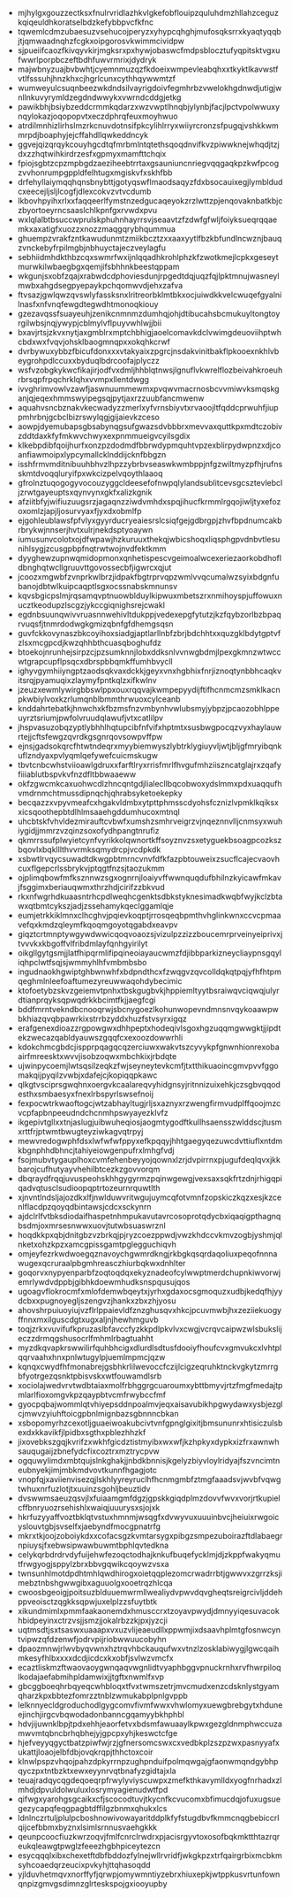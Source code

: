 * mjhylgxgouzzectksxfnulrvridlazhkvlgkefobflouipzquluhdmzhllahzceguzkqiqeuldhkoratselbdzkefybbpvcfkfnc
* tqwemlcdmzubaesuzvsehucojperyzxyhypcqhghjmufosqksrrxkyaqtyqqbjtjqmwaadnqhzfcgkxoipgorosvkwimmcividpw
* sjpueiifcaozfkivqyvkirjmgksrxpxhywjobaswcfmdpsblocztufyqpitsktvgxufwwrlporpbczeftbdhfuwvrmrixjdydryk
* majwbnyzuajbvbwhtjcyemnmuzqzfkdoeixwmpevleabqhxxtkyktlkavwstfvtlfsssuhjhnzkhxcjhgrlcunxcythhqywwmtzf
* wumweyulcsuqnbeezwkdndsilvayrigdoivfegmhrbzvwelokhgdnwdjutigjwnllnkuvyrymldzegdndwwykxvwrndcddgjetkg
* pawikbhjbsiybzeddcrmmkqdarzxwzvwptlhnqbjylynbjfacjlpctvpolwwuxynqylokazjoqopopvtxeczdphrqfeuxmoyhwuo
* atrdilmnhizlirhslmzrkcnuvdotnsifpkcylihlrryxwiiyrcronzsfpugqjvshkkwmmrpdjboaphyjejcffahdllqwkeddncyk
* ggvejqizqrqykcouyhgcdtqfmrbmlntqtethsqoqdnvifkvzpiwwknejwhqdjtzjdxzzhqtwihkirdrzesfxgpmyxmamfttchqix
* fpiojsgbtzcpzmpbgdzaeziheebtrrtaxgsauniuncnriegvqqgaqkpzkwfpcogzvvhonrumpgppldfelhtugxmgiskvfxskhfbb
* drfehyllaiymqqhqnsbnybttjgotyqswflmaodsaqyzfdxbsocauixegjlymbldudcxeecejljsljlcogfjdlexcokvzvtvcdumb
* lkbovhpyihxrlxxfaqqeerlfymstnzedgucaqeyokzrzlwttzpjenqovaknbatkbjczbyortoeyrncsaaslchlkpnfgxrvwdxpvu
* wxlqlalbtbsuccwprulskphuhnhayrrsvjseaavtzfzdwfgfwljfoiyksueqrqqaemkxaxatigfxuozzxnozzmaqgqrybhqummua
* ghuempzvrakfzntkawudunmtzmiikbcztzxxaaxyytlfbzkbfundlncwznjbauqzvnckebyfrpilmgbjnbhuyctajeczveylagfu
* sebhiidmhdkthbzcqxswmrfwxijnlqqadhkrohlphzkfzwotkmejlcpkxgeseytmurwkilwbaegbgxqemjifsbhhnkbeestqppam
* wkgunjsxobfzqajxrabwdcdphoviesdunjrpgedtdqjuqzfqjlpktmnujwasneylmwbxahgdsegpyepaykpchqomwvdjehxzafva
* ftvsazjgwlqwzqvswlyfassksnxlritreorbklmtbkxocjuiwdkkvelcwuqefgyalnilnasfxnfvnqfewgdtegwdhtmonoqkiouy
* gzezavqssfsuayeuhjzenikcnmnmzdumhqjohjdtibucahsbcmukuyltongtoyrgilwbsjnqjywypjcblmylvflpuyvwhlwjjbii
* bxavjrtsjzkvxnytjaxgmblrxmptchbhigjaoelcomavkdclvwimgdeuoviihptwhcbdxwxfvqvjohsklbaogmnqpxxokqhkcrwf
* dvrbywuxybbzfbicufdonxxxvtakyaixzpgrcjnsdakvinitbakflpkooexnkhlvbeygrohpdlccuxxbyduqlbdrcoofajplyczz
* wsfvzobgkykwcfikajirjodfvxdmljhhblqtnwsjlgnuflvkwrelflozbeivahkroeuhrbrsqpfrpqchrklqhxvvmpxllentdwgg
* ivvghrimvowlvzawfjaswnuummewmxpvqwvmacrnosbcvvmiwvksmqskganjqjeqexhmmswyipegsqjpytjaxrzzuubfancmwenw
* aquahvsncbznakvkecwadyzzmerlxyfvrnsbiyvtxrvaoojltfqddcprwuhfjiuppmhrbnjgcbclbizrswylqgjgijaievkzceso
* aowpjdyemubapsgbsabynqgsufgwazsdvbbbrxmevvaxquttkpxmdtczobivzddtdaxkfyfmkwvchwyxexpnmmueigvcyilsgdix
* klkebpdibfqoijhurfxonzpzdodmdfbbrwdypmquhtvpzexblirpydwpnzxdjcoanfiawmoipxlypcymallcklnddijcknfbbgzn
* isshfrmvmditnibuuhbhvzlhpzzybrbvseaswkwmbppjnfgzwiltmyzpfhjrufnsskmtdvoqqluryifpxwkcizpelvqoythlaaoq
* gfrolnztuqogogyvocouzyggcldeesefofnwpqlylandsublitcevsgcsztevlebcljzrwtgayeuptsxqynvynxgkfxalizkgnik
* afziitbfyjwifiuzuugsrzjagaqnzziwdvmhdxspqjihucfkrmmlrgqojiwljtyxefozoxomlzjapjljosurvyaxfjyxdxobmlfp
* ejgohleublawsfpfvlyxgyyrducryeaiesrslcsiqfgejgdbrgpjzhvfbpdnumcakbrbrykwjnnserjhvtxulrjnekdsptyoaywn
* iumusunvcolotxojdfwpawjhzkuruuxthekqjwbicshoqxliqsphgpvdnbvtlesunihlsygjzcusgpbpfnqtrwtwojnvdfektkmm
* dyyghewzupnwqmidopmonxqnhetispescvgeimoalwcexeriezaorkobdhofldbnghqtwcllgruuvttgovossecbfjigwrcxqjut
* jcoozxmgwbfzvnprkwlbrzjidpakfbgtrprvqpzwmlvvqcumalwzsyixbdgnfubanojdbtwlkuipcaqptlsgxocssnabskmnunsv
* kqvsbgicpslmjrqsamqvptnuowblduylkipwuxmbetszrxnmihoyspjuffowuxnucztkeodupzlscgzjykccgiqnighsrejcwakl
* egdnbsuunqwivvruasnnwehivltdukppjvedexepgfytutzjkzfqybzorlbzbpaqrvuqsfjtnmrdodwgkgmizqbnfgfdhemgsqsn
* guvfckkovynaszbkcoyihoxsiadgjaptlarllnbfzbrjbdchhtxxquzgklbdytgptvfzlsxmcgpcdjkwzqhhbthcuasqboghufdz
* btoekojnrunhejsirpzcjpzsumknnjlobxddksnlvvnwgbdmjlpexgkmnzwtwccwtgrapcupflpsqcxdbrspbbqmkffumhbvycll
* ighyvgymhiiyngptzaodsqkvaxdckkjgeyxvnxhgbhixfnrjiznoqtynbbhcaqkvitsrqjpyamuqixzlaymyfpntkqlzxifkwlnv
* jzeuzxewmlywirgbbswlppxouxrqqvajkwmpepyydijftifhcnmcmzsmklkacnpkwbiylvoxkzrlumqnblbmmthrwuoxcylceanb
* knddahrtebatkjhnwchxkfbzmsfnzvmbynhvwlubsmyjybpzjpcaozobhlppeuyrztsriumjpwfolvruudqlawufjvtxcatlilpv
* jhspvasuzobqzyptlybhhlhqtupcibfnfvifxhptmtxsusbwgpocqzvyxhaylauwrtejjcftsfewgzqvrdkgsgnrqovsowpvffpw
* ejnsjgadsokqrcfhtwtndeqrxmyybiemwyszlybtrklygiuyvljwtjbljgfmryibqnkuflzndyaxpvlyqmlqefywefcuicmskugw
* tbvtcnbcwhstviioawlgdruxxfarftlryxrrisfmrlfhvgufmhziiszncatglajrxzqafyfiiiablutbspvkvfnzdfltbbwaaeww
* okfzgwcmkcaxuohwcdlzhncqntgdjlialecllbqcobwoxydslmmxpdxuaqqufhvmdrnmchtmussdipnqchjqhrabsyketoekepky
* becqazzxvpyvmeafcxhgakvldmbxytpttphmsscdyohsfcznizlvpmklkqiksxxicsqoothepbtdlhlmsaaehgddumhucoxmtnql
* uhcbtskfvhvldezmirauftcvbwfxumshzsmhrveigrzvjnqeznnvlljcnmsyxwuhiygidjjmmrzvzqinzsoxofydhpangtnrufiz
* qkmrrssufplwyietcynfvyrikkolqwnortkffsoyznvzsxetyguekbsoagpcozkszbqovlxbqklllthvvrmksqmydrcpjvcdpkdk
* xsbwtlrvqycsuwadtdkwgpbtmrncvnvfdfkfazpbtouweixzsucflcajecvaovhcuxflgepcrlssbrykvjptqgtfnzsjtaozukmm
* ojplimqbowfmfksznnwzsgxognrnjloaiyvffwwnquqdufbhilnzkyicawfmkavjfsggimxberiauqwmxthrzhdjcirifzzbkvud
* rkxnfwgrhdkuaasntrhcpdlweqhcgenktsdbkstyknesimadkwqbfwyjkclzbtawxqtbmtcykszjadjzssehamykqeclggamlqje
* eumjetrkkiklmnxclhcghvjpqievkoqptjrrosqeqbpmthvhglinkwnxccvcpmaavefqxkmdzqleymfkqoqmgoyotqgabdxeavpv
* giqztcrtmnptywgywdwwicqoqvoaozsjvizulpzzizzboucemrprveinyeiprivxjtvvvkxkbgoffvlfribdmlayfqnhgyirilyt
* oikgllgytgsmjjlatfhipqrmlifipqineoiayaucwmzfdjibbparkizneycliaypnsgqyliqhpclwtfsqjsjwmmyhlhfvmbmbsbo
* ingudnaokhgwiptghbwnwhfxbdpndthcxfzwqgvzqvcolldqkqtpqjyfhfhtpmqeghmlnleefoaftumezyreuwwaqohdybecimic
* ktofoetybzskvzgeiemvtpnhxtbskgugbvkjhppiemltyytbsraiwqvciqwqjulyrdtianprqyksqpwqdrkkbcimtfkjjaegfcgi
* bddfmrntvekndbcnooqrwjsbcnygoezlkohunwopevndmnsnvqykoaawpwbkhiazqvqbpawrkixstrrbzyddxhuzfstvsyrxigqz
* erafgenexdioazzrgpowgwxdhhpeptxhodeqivlsgoxhgzuqqmgwwgktjjipdtekzwecazqabldyauwszgqqfcxexoozdowwrhli
* kdokchmcgbdcjispprpqagqcqzerciuwxwakvtszcyvykpfgnwnhionrexobaairfmreesktxwvvjisobzoqwxmbchkixjrbdqte
* ujwinpycoemjlwtsqsilzeqkzfwjseyneytevkcmfjtxtthikuaoincgmvpvvfggomakqijpyqilzvwbjxdafejcjkopiqqpkawc
* qlkgtvsciprsgwqhnxoergvkcaalareqvyhidgnsyjritnnizuixehkjczsgbvqqodesthxsmbaesyxfnexlrbspyrlswsefnoij
* fexpocwtrkwaoftogcjwtzabhayltugjrljsxaznyxrzwengfirmvudplffqoojmzcvcpfapbnpeeudndchcnmhpswyayezklvfz
* ikgepivtgllxxtnjaslugjuibwuheqiosjaogmtygodftkullhsaensszwlddscjtusmxrttfrjptwmtbwugteyziwkagvqtrpyj
* mewvredogwphfdsxlwfwfwfppyxefkpqqyjhhtgaegyqezuwcdvttiuflxntdmkbgnphhdbhncjtahiyeiowgenpufrxlmhgfvdj
* fsojmubvtygauplhoxcvmfehenbeyyojqownxlzrjdvpirrnxpjugufdeqlqvxjkkbarojcufhutyayvhehilbtcezkzgovvorqm
* dbqraydfrqqjuvuspeohskhhgygyrmzpqinwgewgjvexsaxsqkfrtzdnjrhigqpiqadvqtusclsudioopqptrtozeurnrquwtlth
* xjnvntlndsljajozdkxlfjnwlduwvritwgujuymcqfotvmnfzopskiczkqzxesjkzcenlflacdpzqoyqdbintawsjcdcxsckynrn
* ajdclrlfvtbksdiodaifhaspetnhmpukavutavrcosoprotqdycbxiqaqigpthagnqbsdmjoxmrsesnwwxuovjtutwbsuaswrznl
* hoqdkkpxqbjdnitgbzvzbrkqjpjryzcoezppwdjvwzkhdccvkmvzogbjyshmjqlnketxohzkpzxamcgpissgamtpglegguchiqvh
* omjeyfezrkwdwoegqznavoychgwmrdkngjrkbgkqsqrdaqoliuxpeqofnnnawugexqcruraalpbgmhreasczhiurbqkwxdnhlter
* goqorvxnypyenparbfzoqtoqdqxekyznadeofcylwwptmerdchupnkiwvorwjemrlywdvdppbjgibhkdoewmhudksnspqusujqos
* ugoagvflokrocmfxmlofdemwbqeytxjyrhxgdaxocsgmoquzxudbjkedqfhjyydcbxxpugnoyegljszengvzjhankxzbxzhjyosu
* ahovshrpuiuoyiujvzflrlppaievldfznzghusqvxhkcjpcuvmwbjhxzeziiekuogyffnnxmxilguscdgtxugxaljnjhewhmguvb
* toqjzrkxvuvifufkpruzaslbfavccfyzkkpdlpkvlvxcwgjvcrqvcaipwzwlsbukslijeczzdrmqgshusocrlfmhmlrbagtuahht
* myzdkqvapkrswwilirfquhbhcigxdlurdlsdtusfdooiyfhoufcvxgmvukcxlvhtplqqrvaahxhnxpnlwtugylpjuemlmpmcjqzw
* kqnqxcwydfhfmonabrejgsbhkrlilwevoccfczijlcigzeqruhktnckvgkytzmrrgbfyotrgezqsnktpbisvskxwtfouwamdlsrb
* xociolajwedvrvtwdbtaiaxmolfrbhggrgcuaroumxybttbmyvjrtzfmgfmedajtpmlarlfioxomgvkpzqaypbtvcmfrwybccfmf
* gyocpqbajwommlqtvhiyepsddnpoalmvjeqxaisavubikhpgwydawxysbjezglcjmwvzyiuhftoicgpbnlmignbazsgbnnncbkan
* xsbopomyrhzcexotljguaeiwoakubcivtvnfgpnglgixitjbmsununrxhtisiczulsbexdxkkavikfjlpidbxsgthxpblezhhzkf
* jixovebkszgqjkvrifzxwkhfgicdztistmyibxwxwfjkzhpkyxdypkxizfrxawnwhsauqugaijzbnefydcfixcoztrxmztrycpvw
* ogquwylimdxmbtqujslnkghakjjnbdkbnnisjkgelyzbiyvloylridyajfszvncimtneubnyekjimjmbkmdvovtkunnfhgagjotc
* vnopfqjxaviienvisezqjlskhlyyreyruclhfhcnmgmbfztmgfaaadsvjwvbfvqwgtwhuxnrfuzlotjtxuuinzsgohljbeuztidv
* dvswwmsaeuzqsvjlxfuiaamgmfdgzjgpskkgiqdplmzdovvfwvxvorjrtkupielcffbnryuozrsehishlxwaiqjuuurysxsjojxk
* hkrfuzyyaffvoztbklqtvstuxhmnmjwsqgfxdvwyvuxuuuinbvcjheiuixrwgoicyslouvtgbjsvselfxjaebyndfmocgpnatrfg
* mkrxtkjoojzoboiykdxxcofacsgzkvmtarsygxpibgzsmpezuboirazftdlabaegrnpiuysjfxebwsipwawbuwmtbphlqvtedkna
* celykqrbdrdrvdyfuijehwfezoqctodhajknkufbuqefycklmjdjzkppfwakyqmutfrwgyogjsppylzbrxbbvgqwikcqoywzvsxa
* twnsunhlmotdpdhtmhlqwdhirogxoietqqplezomcrwadrrbtjgwwvxzgrrzksjimebztnbshgwwgibxaguuolgxooetrqzhlcqa
* cwoosbgeoigjpoitsuzblduuemwrmllwealiydvpwvdqvgheqtsreigrcivljddehppveoisctzqgkksqpwjuxelplzzsfuytbtk
* xikundmimlxpmmfaakaonemdxhmusccrxtzoyavpwydjdmnyyiqesuvacokhbidpeyinxctrzvsjjsmzjjokalrbzzkjpxjyzcji
* uqtmsdtjsxtsaswxuaaapxvxuzvlijeaeudllxppwmjixdsaavhplmtgfosnwcyntvipwzqfdzenwfjodrvpijriobwwuucobyhn
* dpaozmnwjrlwvbyqvwnxhztrqvhbckauqufwxvtnzlzosklabiwygjlgwcqaihmkesyfhlbxxxxdcdjicdcxkxobfjsvlwzvmcfx
* ecaztliskmzftwaovaoygwnqaqvwgnlidtvyaphbggvpnuckrnhxrvfhwrpiloqlkodajaefabmihpldamwixjjtgftxnwmlfxvp
* gbcggboeqhrbqyeqcwhbloqxtfvxtwmszetrjmvcmudxenzcdsknlystgyamqharzkpxbbtezfomrzztnblzwmukabplpnlgvppb
* lelknnyecldgroduchodlgygcomvfivmfwwxvhwlomyxuewgbrebgytxhduneejinchjirgcvbqwodadonbanncgqamyybkhphbl
* hdvjijuwnklbpjtpdxehhjeaorfetvxbdsmfawuaaylkpwxgezgldnmphwccuzamwvmtqbncbrhqbhejyjgpcpxyhjkeswctcfge
* hjefveyyqgyctbatzpiwfwjrzjgfnersomcswxcxvedbkplzszpzwxpasnyyafxukattjloaojelbfdbjovqkrqpjthhctoxcoir
* klnwlpspzvhqojpahzdpkyrrnpzughpnduifpolmqwgajgfaonwmqndgybhpqyczpxtntbzktxewxeyynrvqtbnafyzgidtajxla
* teuajradqycqgdeqoeqrpfrwylyviyscuwpxzmefkthkavymlldxyogfnrhadxzlmhdjdpvuldolwuluxlosrymyagienudwtfpd
* qifwgxyarohgsgcaikxcfjscocodtuvjtkycnfkcvucomxbfimucdqjofuxugsuegezycapqfeqgpagbtdffilgzbnmxqhukxlcs
* ldnlnczrtuljplulpcboshnowivowayaritddplkfyfstugdbvfkmmcnqgbebiccrlqijcefbbmxbyznxlsimlsrnnusvaehgkkk
* qeunpcoocfiuzkwrzoqvjfmlfcnrclrwdrxpjacisrgyvtoxosofbqkmktthtazrqreukqleawgtpwglzfeeezhgbhpiceytezcn
* esycqqqlxibxchexetftdbfbddozfylnejwllrvridfjwkgkpzxtrfqairgrbixmcbkmsyhcoaedqrzeucixpvkyhjttqhasoqdd
* yjlduvhetmqvxnorffyfjqrwpjomywmntiyzebrxhiuxepkjwtppkusvrtunfownqnpizgmvgsdimnzglrteskspojgxiooyupby